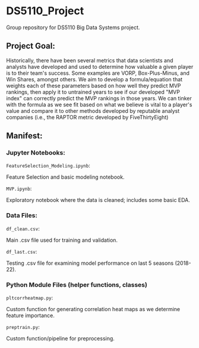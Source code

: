 # **DS5110_Project**
Group repository for DS5110 Big Data Systems project.

## **Project Goal**:

Historically, there have been several metrics that data scientists and analysts have developed and used to determine how valuable a given player is to their team's success. Some examples are VORP, Box-Plus-Minus, and Win Shares, amongst others. We aim to develop a formula/equation that weights each of these parameters based on how well they predict MVP rankings, then apply it to untrained years to see if our developed "MVP index" can correctly predict the MVP rankings in those years. We can tinker with the formula as we see fit based on what we believe is vital to a player's value and compare it to other methods developed by reputable analyst companies (i.e., the RAPTOR metric developed by FiveThirtyEight)

## **Manifest**:

### **Jupyter Notebooks**:

`FeatureSelection_Modeling.ipynb`:

Feature Selection and basic modeling notebook.
  
`MVP.ipynb`:
  
Exploratory notebook where the data is cleaned; includes some basic EDA.

### **Data Files**:

`df_clean.csv`:
  
Main .csv file used for training and validation.

`df_last.csv`:
  
Testing .csv file for examining model performance on last 5 seasons (2018-22).

### **Python Module Files (helper functions, classes)**

`pltcorrheatmap.py`:
  
Custom function for generating correlation heat maps as we determine feature importance.

`preptrain.py`:
  
Custom function/pipeline for preprocessing.
